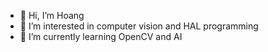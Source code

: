 - 👋 Hi, I’m Hoang
- 👀 I’m interested in computer vision and HAL programming
- 🌱 I’m currently learning OpenCV and AI 

<!---
thimhano1/thimhano1 is a ✨ special ✨ repository because its `README.md` (this file) appears on your GitHub profile.
You can click the Preview link to take a look at your changes.
--->
